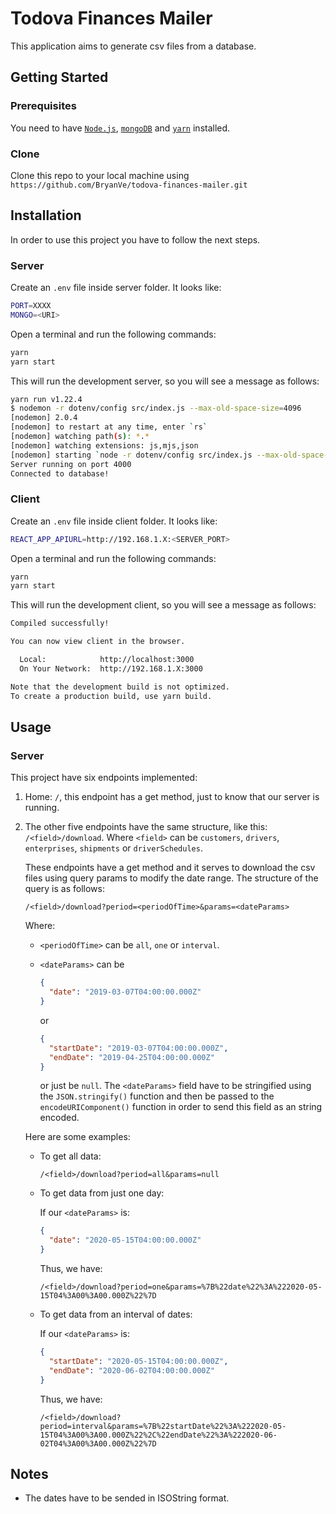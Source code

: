 # Todova Finances Mailer

This application aims to generate csv files from a database.

## Getting Started

### Prerequisites

You need to have [`Node.js`](https://nodejs.org/en/download/), [`mongoDB`](https://www.mongodb.com/try/download/community) and [`yarn`](https://classic.yarnpkg.com/en/docs/install) installed.

### Clone

Clone this repo to your local machine using `https://github.com/BryanVe/todova-finances-mailer.git`

## Installation

In order to use this project you have to follow the next steps.

### Server

Create an `.env` file inside server folder. It looks like:

```bash
PORT=XXXX
MONGO=<URI>
```

Open a terminal and run the following commands:

```bash
yarn
yarn start
```

This will run the development server, so you will see a message as follows:

```bash
yarn run v1.22.4
$ nodemon -r dotenv/config src/index.js --max-old-space-size=4096
[nodemon] 2.0.4
[nodemon] to restart at any time, enter `rs`
[nodemon] watching path(s): *.*
[nodemon] watching extensions: js,mjs,json
[nodemon] starting `node -r dotenv/config src/index.js --max-old-space-size=4096`
Server running on port 4000
Connected to database!
```

### Client

Create an `.env` file inside client folder. It looks like:

```bash
REACT_APP_APIURL=http://192.168.1.X:<SERVER_PORT>
```

Open a terminal and run the following commands:

```bash
yarn
yarn start
```

This will run the development client, so you will see a message as follows:

```bash
Compiled successfully!

You can now view client in the browser.

  Local:            http://localhost:3000
  On Your Network:  http://192.168.1.X:3000

Note that the development build is not optimized.
To create a production build, use yarn build.
```

## Usage

### Server

This project have six endpoints implemented:

1. Home: `/`, this endpoint has a get method, just to know that our server is running.

2. The other five endpoints have the same structure, like this: `/<field>/download`. Where `<field>` can be `customers`, `drivers`, `enterprises`, `shipments` or `driverSchedules`.

   These endpoints have a get method and it serves to download the csv files using query params to modify the date range. The structure of the query is as follows:

   ```
   /<field>/download?period=<periodOfTime>&params=<dateParams>
   ```

   Where:

   - `<periodOfTime>` can be `all`, `one` or `interval`.

   - `<dateParams>` can be

     ```json
     {
       "date": "2019-03-07T04:00:00.000Z"
     }
     ```

     or

     ```json
     {
       "startDate": "2019-03-07T04:00:00.000Z",
       "endDate": "2019-04-25T04:00:00.000Z"
     }
     ```

     or just be `null`. The `<dateParams>` field have to be stringified using the `JSON.stringify()` function and then be passed to the `encodeURIComponent()` function in order to send this field as an string encoded.

   Here are some examples:

   - To get all data:
     ```
     /<field>/download?period=all&params=null
     ```
   - To get data from just one day:

     If our `<dateParams>` is:

     ```json
     {
       "date": "2020-05-15T04:00:00.000Z"
     }
     ```

     Thus, we have:

     ```
     /<field>/download?period=one&params=%7B%22date%22%3A%222020-05-15T04%3A00%3A00.000Z%22%7D
     ```

   - To get data from an interval of dates:

     If our `<dateParams>` is:

     ```json
     {
       "startDate": "2020-05-15T04:00:00.000Z",
       "endDate": "2020-06-02T04:00:00.000Z"
     }
     ```

     Thus, we have:

     ```
     /<field>/download?period=interval&params=%7B%22startDate%22%3A%222020-05-15T04%3A00%3A00.000Z%22%2C%22endDate%22%3A%222020-06-02T04%3A00%3A00.000Z%22%7D
     ```

## Notes

- The dates have to be sended in ISOString format.
